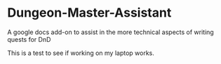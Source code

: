 # Dungeon-Master-Assistant
 A google docs add-on to assist in the more technical aspects of writing quests for DnD

This is a test to see if working on my laptop works.